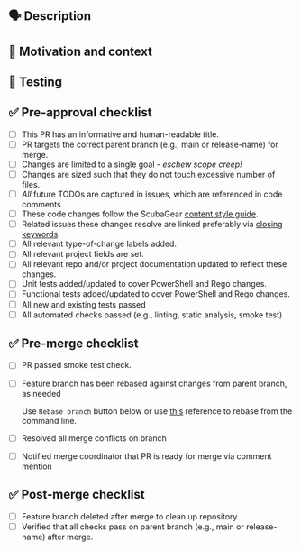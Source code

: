 # <!-- Use the title to describe PR changes in the imperative mood --> #
  <!-- Remember this title will end up as the merge commit subject -->

## 🗣 Description ##

<!-- Describe the "what" of your changes in detail. -->
<!-- To avoid scope creep, limit changes to a single goal. -->

## 💭 Motivation and context ##

<!-- Why is this change required? -->
<!-- What problem does this change solve? How did you solve it? -->
<!-- Mention any related issue(s) here using appropriate keywords such -->
<!-- as "closes" or "resolves" to auto-close them on merge. -->

## 🧪 Testing ##

<!-- How did you test your changes? How could someone else test this PR? -->
<!-- Include details of your testing environment, and the tests you ran to -->
<!-- see how your change affects other areas of the code, etc. -->

<!--
## 📷 Screenshots (if appropriate) ##

Uncomment this section if a screenshot is needed.

-->

## ✅ Pre-approval checklist ##

<!-- Remove any of the following that do not apply. -->
<!-- Draft PRs may have one or more unchecked boxes. -->
<!-- If you're unsure about any of these, don't hesitate to ask. -->
<!-- We're here to help! -->

- [ ] This PR has an informative and human-readable title.
- [ ] PR targets the correct parent branch (e.g., main or release-name) for merge.
- [ ] Changes are limited to a single goal - *eschew scope creep!*
- [ ] Changes are sized such that they do not touch excessive number of files.
- [ ] *All* future TODOs are captured in issues, which are referenced in code comments.
- [ ] These code changes follow the ScubaGear [content style guide](https://github.com/cisagov/ScubaGear/blob/main/CONTENTSTYLEGUIDE.md).
- [ ] Related issues these changes resolve are linked preferably via [closing keywords](https://docs.github.com/en/issues/tracking-your-work-with-issues/linking-a-pull-request-to-an-issue#linking-a-pull-request-to-an-issue-using-a-keyword).
- [ ] All relevant type-of-change labels added.
- [ ] All relevant project fields are set.
- [ ] All relevant repo and/or project documentation updated to reflect these changes.
- [ ] Unit tests added/updated to cover PowerShell and Rego changes.
- [ ] Functional tests added/updated to cover PowerShell and Rego changes.
- [ ] All new and existing tests passed
- [ ] All automated checks passed (e.g., linting, static analysis, smoke test)

## ✅ Pre-merge checklist ##

<!-- Remove any of the following that do not apply. -->
<!-- These boxes should remain unchecked until the pull request has been -->
<!-- approved. -->

- [ ] PR passed smoke test check.
- [ ] Feature branch has been rebased against changes from parent branch, as needed

  Use `Rebase branch` button below or use [this](https://www.digitalocean.com/community/tutorials/how-to-rebase-and-update-a-pull-request) reference to rebase from the command line.
- [ ] Resolved all merge conflicts on branch
- [ ] Notified merge coordinator that PR is ready for merge via comment mention

## ✅ Post-merge checklist ##

<!-- Remove any of the following that do not apply. -->
<!-- These boxes should remain unchecked until the pull request has been -->
<!-- approved. This section is for the merge coordinator to complete. -->
- [ ] Feature branch deleted after merge to clean up repository.
- [ ] Verified that all checks pass on parent branch (e.g., main or release-name) after merge.

